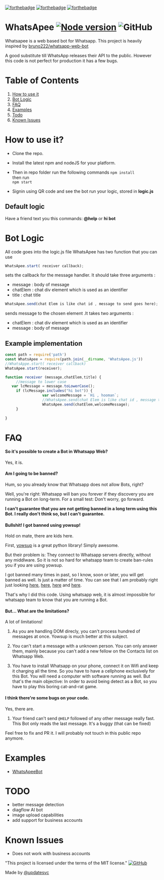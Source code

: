 
[![forthebadge](https://forthebadge.com/images/badges/built-with-love.svg)](https://forthebadge.com) [![forthebadge](https://forthebadge.com/images/badges/uses-js.svg)](https://forthebadge.com) [![forthebadge](https://forthebadge.com/images/badges/you-didnt-ask-for-this.svg)](https://forthebadge.com) 
# WhatsApee [![Node version](https://img.shields.io/node/v/electron.svg?style=for-the-badge)](http://nodejs.org/) ![GitHub](https://img.shields.io/github/license/updatesvc/WhatsApee.svg?style=for-the-badge)
Whatsapee is a web based bot for Whatsapp.
This project is heavily inspired by [bruno222/whatsapp-web-bot](https://github.com/bruno222/whatsapp-web-bot)

A good substitute till WhatsApp releases their API  to the public.
However this code is not perfect for production it has a few bugs.


# Table of Contents
1. [How to use it](#toc1)
2. [Bot Logic](#toc2)
3. [FAQ](#toc3)
4. [Examples](#toc4)
5. [Todo](#toc5)
6. [Known Issues](#known-issues)


<a name="toc1"></a>
# How to use it?

 - Clone the repo. 
 -  Install the latest npm and nodeJS for your platform. 
 - Then in repo folder run the following commands 
     ```npm install```   
   then run   
   ```npm start```
      
 - Signin using QR code and see the bot run your logic, stored in
   **logic.js**

## Default logic
Have a friend text you this commands:
**@help** or **hi bot**

<a name="toc2"></a>
# Bot Logic
 All code goes into the logic.js file
 WhatsApee has two function that you can use
 
 ```Javascript 
 WhatsApee.start( receiver callback); 
 ```   
 sets the callback for the message handler.
 It should take three arguments :
 - message : body of message
 - chatElem : chat div element which is used as an identifier
 - title : chat title 
 
  ```Javascript 
 WhatsApee.send(chat Elem is like chat id , message to send goes here);
  ```  
  sends message to the chosen element .It takes two arguments :
 - chatElem : chat div element which is used as an identifier
 - message : body of message
 ## Example implementation
 ``` Javascript
const path = require('path')
const WhatsApee = require(path.join(__dirname, 'WhatsApee.js'))
//WhatsAppe.start( receiver callback)
WhatsApee.start(receiver);

function receiver (message,chatElem,title) {
	  //message to lower case
	var lcMessage = message.toLowerCase();
      if (lcMessage.includes("hi bot")) {                  
                  var welcomeMessage = `Hi , hooman`;   
                  //WhatsApee.send(chat Elem is like chat id , message to send goes here)               
                  WhatsApee.send(chatElem,welcomeMessage);                  
      }  
      
}
```
<a name="toc3"></a>
# FAQ

#### So it's possible to create a Bot in Whatsapp Web?

Yes, it is.

#### Am I going to be banned?

Hum, so you already know that Whatsapp does not allow Bots, right?

Well, you're right: Whatsapp will ban you forever if they discovery you are running a Bot on long-term. For a small test: Don't worry, go forward.



**I can't guarantee that you are not getting banned in a long term using this Bot. I really don't think so, but I can't guarantee.**

#### Bullshit! I got banned using yowsup!

Hold on mate, there are kids here.

First, [yowsup](https://github.com/tgalal/yowsup) is a great python library! Simply awesome.

But their problem is: They connect to Whatsapp servers directly, without any middlware. So it is not so hard for whatsapp team to create ban-rules you if you are using yowsup.

I got banned many times in past, so I know, soon or later, you will get banned as well. Is just a matter of time.  You can see that I am probably right just looking [here](https://github.com/tgalal/yowsup/issues/1558), 
[here](https://github.com/tgalal/yowsup/issues/1979), 
[here](https://github.com/tgalal/yowsup/issues/1806) and
[here](https://github.com/tgalal/yowsup/issues/1686).

That's why I did this code. Using whatsapp web, it is almost impossible for whatsapp team to know that you are running a Bot.

#### But... What are the limitations?

A lot of limitations!

1. As you are handling DOM direcly, you can't process hundred of messages at once. Yowsup is much better at this subject.

2. You can't start a message with a unknown person. You can only answer them, mainly because you can't add a new fellow on the Contacts list on Whatsapp Web.

2. You have to install Whatsapp on your phone, connect it on Wifi and keep it charging all the time. So you have to have a cellphone exclusively for this Bot. You will need a computer with software running as well. But that's the main objective: In order to avoid being detect as a Bot, so you have to play this boring cat-and-rat game.

#### I think there're some bugs on your code.

Yes, there are.

1. Your friend can't send `@HELP` followed of any other message really fast. This Bot only reads the last message. It's a buggy (that can be fixed)

Feel free to fix and PR it. I will probably not touch in this public repo anymore.
<a name="toc3"></a>
# Examples
- [WhatsApeeBot](https://github.com/updatesvc/WhatsApeeBot)
<a name="toc4"></a>
# TODO
- better message detection
- diagflow AI bot
- image upload capabilities
- add support for business accounts

# Known Issues
- Does not work with business accounts

"This project is licensed under the terms of the MIT license." [![GitHub](https://img.shields.io/github/license/updatesvc/WhatsApee.svg?style=for-the-badge)](https://github.com/updatesvc/WhatsApee/license.md)

Made by [@updatesvc](https://github.com/updatesvc/WhatsApee)


